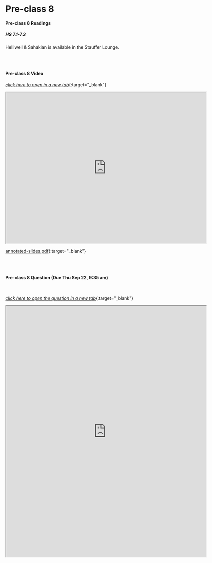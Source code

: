 # Pre-class 8

#### Pre-class 8 Readings

##### HS 7.1-7.3

Helliwell & Sahakian is available in the Stauffer Lounge.  

<br>
<br>

#### Pre-class 8 Video

[*click here to open in a new tab*](https://drive.google.com/file/d/1nrLJmg2sywwUceJzNPAAPjWkngKHfubM/view?usp=sharing){:target="_blank"}

<iframe src="https://drive.google.com/file/d/1nrLJmg2sywwUceJzNPAAPjWkngKHfubM/preview" width="640" height="480" frameborder="20" marginheight="0" marginwidth="0">Loading…
</iframe>

[annotated-slides.pdf](https://drive.google.com/file/d/1gS1XfJ3lgLDmyu-UThCJRJ9bq-d5w2QJ/view?usp=sharing){:target="_blank"}

<br>
<br>

#### Pre-class 8 Question (Due Thu Sep 22, 9:35 am)

<br>

[*click here to open the question in a new tab*](https://forms.gle/wGZr6hF9h1duwGmh7){:target="_blank"}

<iframe src="https://docs.google.com/forms/d/e/1FAIpQLSeNDTiR2Gj2kdVfNKs82qvncrY7nJjWcJ-Ba-x6zWdG3JrcGA/viewform?embedded=true" width="640" height="800" frameborder="20" marginheight="0" marginwidth="0">Loading…
</iframe>

